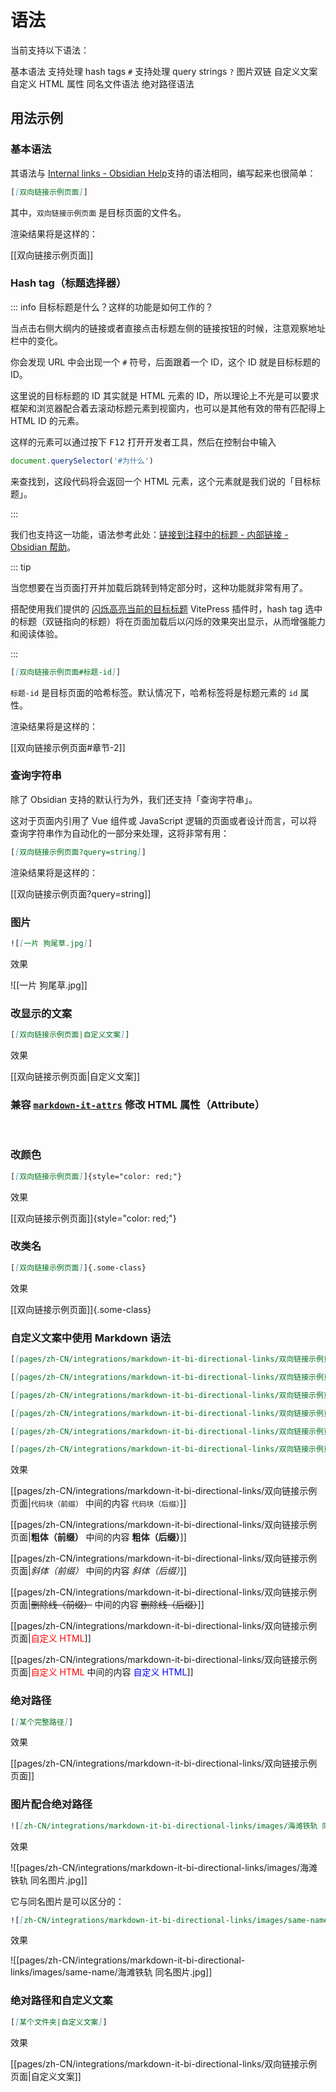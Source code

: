 # 语法

当前支持以下语法：

<div grid="~ cols-[auto_1fr] gap-1" items-center my-1>
  <span i-icon-park-outline:check-one text="green-400 dark:green-600" />
  <span>基本语法</span>
  <span i-icon-park-outline:check-one text="green-400 dark:green-600" />
  <span>支持处理 hash tags <code>#</code></span>
  <span i-icon-park-outline:check-one text="green-400 dark:green-600" />
  <span>支持处理 query strings <code>?</code></span>
  <span i-icon-park-outline:check-one text="green-400 dark:green-600" />
  <span>图片双链</span>
  <span i-icon-park-outline:check-one text="green-400 dark:green-600" />
  <span>自定义文案</span>
  <span i-icon-park-outline:check-one text="green-400 dark:green-600" />
  <span>自定义 HTML 属性</span>
  <span i-icon-park-outline:check-one text="green-400 dark:green-600" />
  <span>同名文件语法</span>
  <span i-icon-park-outline:check-one text="green-400 dark:green-600" />
  <span>绝对路径语法</span>
</div>

## 用法示例

### 基本语法

其语法与 [Internal links - Obsidian Help](https://help.obsidian.md/Linking+notes+and+files/Internal+links)支持的语法相同，编写起来也很简单：

```markdown
[[双向链接示例页面]]
```

其中，`双向链接示例页面` 是目标页面的文件名。

渲染结果将是这样的：

[[双向链接示例页面]]

### Hash tag（标题选择器）

::: info 目标标题是什么？这样的功能是如何工作的？

当点击右侧大纲内的链接或者直接点击标题左侧的链接按钮的时候，注意观察地址栏中的变化。

你会发现 URL 中会出现一个 `#` 符号，后面跟着一个 ID，这个 ID 就是目标标题的 ID。

这里说的目标标题的 ID 其实就是 HTML 元素的 ID，所以理论上不光是可以要求框架和浏览器配合着去滚动标题元素到视窗内，也可以是其他有效的带有匹配得上 HTML ID 的元素。

这样的元素可以通过按下 <kbd>F12</kbd> 打开开发者工具，然后在控制台中输入

```js
document.querySelector('#为什么')
```

来查找到，这段代码将会返回一个 HTML 元素，这个元素就是我们说的「目标标题」。

:::

我们也支持这一功能，语法参考此处：[链接到注释中的标题 - 内部链接 - Obsidian 帮助](https://help.obsidian.md/Linking+notes+and+files/Internal+links#Link+to+a+heading+in+a+note)。

::: tip

当您想要在当页面打开并加载后跳转到特定部分时，这种功能就非常有用了。

搭配使用我们提供的 [闪烁高亮当前的目标标题](/pages/zh-CN/integrations/vitepress-plugin-highlight-targeted-heading/) VitePress 插件时，hash tag 选中的标题（双链指向的标题）将在页面加载后以闪烁的效果突出显示，从而增强能力和阅读体验。

:::

```markdown
[[双向链接示例页面#标题-id]]
```

`标题-id` 是目标页面的哈希标签。默认情况下，哈希标签将是标题元素的 `id` 属性。

渲染结果将是这样的：

[[双向链接示例页面#章节-2]]

### 查询字符串

除了 Obsidian 支持的默认行为外，我们还支持「查询字符串」。

这对于页面内引用了 Vue 组件或 JavaScript 逻辑的页面或者设计而言，可以将查询字符串作为自动化的一部分来处理，这将非常有用：

```markdown
[[双向链接示例页面?query=string]]
```

渲染结果将是这样的：

[[双向链接示例页面?query=string]]

### 图片

```markdown
![[一片 狗尾草.jpg]]
```

效果

![[一片 狗尾草.jpg]]

### 改显示的文案

```markdown
[[双向链接示例页面|自定义文案]]
```

效果

[[双向链接示例页面|自定义文案]]

### 兼容 [`markdown-it-attrs`](https://github.com/arve0/markdown-it-attrs) 修改 HTML 属性（Attribute）

<br>

### 改颜色

```markdown
[[双向链接示例页面]]{style="color: red;"}
```

效果

[[双向链接示例页面]]{style="color: red;"}

### 改类名

```markdown
[[双向链接示例页面]]{.some-class}
```

效果

[[双向链接示例页面]]{.some-class}

### 自定义文案中使用 Markdown 语法

```markdown
[[pages/zh-CN/integrations/markdown-it-bi-directional-links/双向链接示例页面|`代码块（前缀）` 中间的内容 `代码块（后缀）`]]

[[pages/zh-CN/integrations/markdown-it-bi-directional-links/双向链接示例页面|**粗体（前缀）** 中间的内容 **粗体（后缀）**]]

[[pages/zh-CN/integrations/markdown-it-bi-directional-links/双向链接示例页面|*斜体（前缀）* 中间的内容 *斜体（后缀）*]]

[[pages/zh-CN/integrations/markdown-it-bi-directional-links/双向链接示例页面|~~删除线（前缀）~~ 中间的内容 ~~删除线（后缀）~~]]

[[pages/zh-CN/integrations/markdown-it-bi-directional-links/双向链接示例页面|<span style="color: red;">自定义 HTML</span>]]

[[pages/zh-CN/integrations/markdown-it-bi-directional-links/双向链接示例页面|<span style="color: red;">自定义 HTML</span> 中间的内容 <span style="color: blue;">自定义 HTML</span>]]
```

效果

[[pages/zh-CN/integrations/markdown-it-bi-directional-links/双向链接示例页面|`代码块（前缀）` 中间的内容 `代码块（后缀）`]]

[[pages/zh-CN/integrations/markdown-it-bi-directional-links/双向链接示例页面|**粗体（前缀）** 中间的内容 **粗体（后缀）**]]

[[pages/zh-CN/integrations/markdown-it-bi-directional-links/双向链接示例页面|*斜体（前缀）* 中间的内容 *斜体（后缀）*]]

[[pages/zh-CN/integrations/markdown-it-bi-directional-links/双向链接示例页面|~~删除线（前缀）~~ 中间的内容 ~~删除线（后缀）~~]]

[[pages/zh-CN/integrations/markdown-it-bi-directional-links/双向链接示例页面|<span style="color: red;">自定义 HTML</span>]]

[[pages/zh-CN/integrations/markdown-it-bi-directional-links/双向链接示例页面|<span style="color: red;">自定义 HTML</span> 中间的内容 <span style="color: blue;">自定义 HTML</span>]]

### 绝对路径

```markdown
[[某个完整路径]]
```

效果

[[pages/zh-CN/integrations/markdown-it-bi-directional-links/双向链接示例页面]]

### 图片配合绝对路径

```markdown
![[zh-CN/integrations/markdown-it-bi-directional-links/images/海滩铁轨 同名图片.jpg]]
```

效果

![[pages/zh-CN/integrations/markdown-it-bi-directional-links/images/海滩铁轨 同名图片.jpg]]

它与同名图片是可以区分的：

```markdown
![[zh-CN/integrations/markdown-it-bi-directional-links/images/same-name/海滩铁轨 同名图片.jpg]]
```

效果

![[pages/zh-CN/integrations/markdown-it-bi-directional-links/images/same-name/海滩铁轨 同名图片.jpg]]

### 绝对路径和自定义文案

```markdown
[[某个文件夹|自定义文案]]
```

效果

[[pages/zh-CN/integrations/markdown-it-bi-directional-links/双向链接示例页面|自定义文案]]
